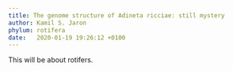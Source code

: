 ```yaml
---
title: The genome structure of Adineta ricciae: still mystery
author: Kamil S. Jaron
phylum: rotifera
date:   2020-01-19 19:26:12 +0100
---
```


This will be about rotifers.
